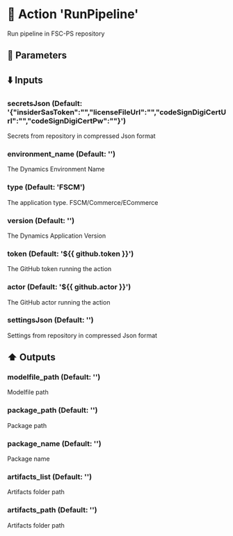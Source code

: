 # :rocket: Action 'RunPipeline' 
Run pipeline in FSC-PS repository 
## :wrench: Parameters 
## :arrow_down: Inputs 
### secretsJson (Default: '{"insiderSasToken":"","licenseFileUrl":"","codeSignDigiCertUrl":"","codeSignDigiCertPw":""}') 
 Secrets from repository in compressed Json format 

### environment_name (Default: '') 
 The Dynamics Environment Name 

### type (Default: 'FSCM') 
 The application type. FSCM/Commerce/ECommerce 

### version (Default: '') 
 The Dynamics Application Version 

### token (Default: '${{ github.token }}') 
 The GitHub token running the action 

### actor (Default: '${{ github.actor }}') 
 The GitHub actor running the action 

### settingsJson (Default: '') 
 Settings from repository in compressed Json format 

## :arrow_up: Outputs 
### modelfile_path (Default: '') 
 Modelfile path 

### package_path (Default: '') 
 Package path 

### package_name (Default: '') 
 Package name 

### artifacts_list (Default: '') 
 Artifacts folder path 

### artifacts_path (Default: '') 
 Artifacts folder path 


